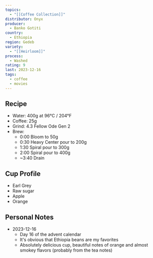 ```yaml
---
topics:
  - "[[Coffee Collection]]"
distributor: Onyx
producer:
  - Banko Gotiti
country:
  - Ethiopia
region: Gedeb
variety:
  - "[[Heirloom]]"
process:
  - Washed
rating: 9
last: 2023-12-16
tags:
  - coffee
  - movies
---
```

## Recipe

- Water: 400g at 96°C / 204°F
- Coffee: 25g
- Grind: 4.3 Fellow Ode Gen 2
- Brew:
	- 0:00 Bloom to 50g
	- 0:30 Heavy Center pour to 200g
	- 1:30 Spiral pour to 300g
	- 2:00 Spiral pour to 400g
	- ~3:40 Drain

## Cup Profile

- Earl Grey
- Raw sugar
- Apple
- Orange

## Personal Notes

- 2023-12-16
	- Day 16 of the advent calendar
	- It's obvious that Ethiopia beans are my favorites
	- Absolutely delicious cup, beautiful notes of orange and almost smokey flavors (probably from the tea notes)
